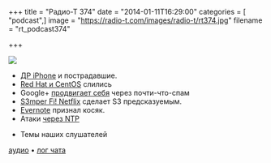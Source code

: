 +++
title = "Радио-Т 374"
date = "2014-01-11T16:29:00"
categories = [ "podcast",]
image = "https://radio-t.com/images/radio-t/rt374.jpg"
filename = "rt_podcast374"

+++

![](https://radio-t.com/images/radio-t/rt374.jpg)

* [ДР iPhone](http://www.huffingtonpost.com/2014/01/09/iphone-birthday_n_4568653.html) и пострадавшие.
* [Red Hat и CentOS](http://arstechnica.com/information-technology/2014/01/red-hat-and-centos-become-voltron-build-free-operating-system-together/) слились
* Google+ [продвигает себя](http://www.wired.co.uk/news/archive/2014-01/10/email-anyone-with-google-gmail) через почти-что-спам
* [S3mper Fi! Netflix](http://gigaom.com/2014/01/10/s3mper-fi-netflix-open-sources-library-to-make-amazon-s3-even-more-awesome/) сделает S3 предсказуемым.
* [Evernote](http://www.engadget.com/2014/01/05/evernote-ceo-responds-admits-bugs-stability-problems/) признал косяк.
* Атаки [через NTP](http://blog.cloudflare.com/understanding-and-mitigating-ntp-based-ddos-attacks)
- Темы наших слушателей

[аудио](https://cdn.radio-t.com/rt_podcast374.mp3) • [лог чата](http://chat.radio-t.com/logs/radio-t-374.html)
<audio src="https://cdn.radio-t.com/rt_podcast374.mp3" preload="none"></audio>